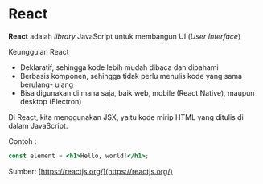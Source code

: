 # React 

**React** adalah *library* JavaScript untuk membangun UI (*User Interface*)

Keunggulan React 

- Deklaratif, sehingga kode lebih mudah dibaca dan dipahami
- Berbasis komponen, sehingga tidak perlu menulis kode yang sama berulang-
ulang
- Bisa digunakan di mana saja, baik web, mobile (React Native), maupun desktop
(Electron)

Di React, kita menggunakan JSX, yaitu kode mirip HTML yang ditulis di dalam
JavaScript.

Contoh :

```jsx
const element = <h1>Hello, world!</h1>;
```
Sumber: [https://reactjs.org/](https://reactjs.org/)